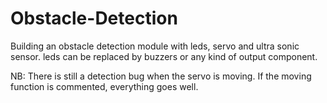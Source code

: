 # Obstacle-Detection

Building an obstacle detection module with leds, servo and ultra sonic sensor. leds can be replaced by buzzers or any kind of output component. 

NB: There is still a detection bug when the servo is moving. If the moving function is commented, everything goes well. 
